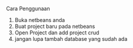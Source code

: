 Cara Penggunaan
1. Buka netbeans anda
2. Buat project baru pada netbeans 
3. Open Project dan add project crud
4. jangan lupa tambah database yang sudah ada
